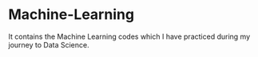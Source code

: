 # Machine-Learning
It contains the Machine Learning codes which I have practiced during my journey to Data Science.
